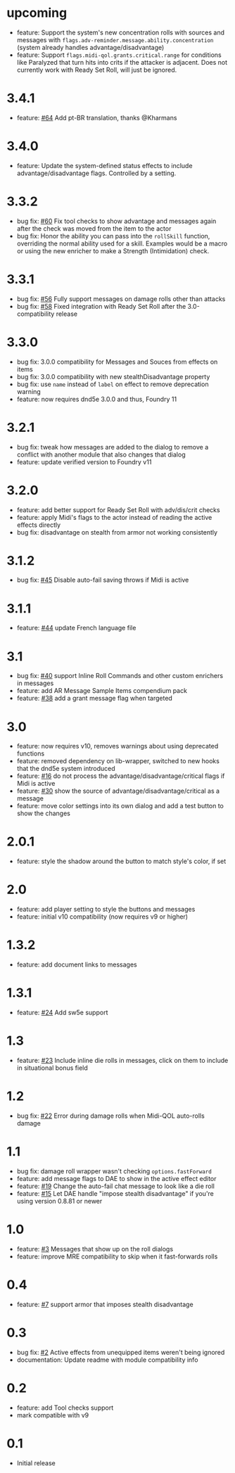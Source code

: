# upcoming

- feature: Support the system's new concentration rolls with sources and messages with `flags.adv-reminder.message.ability.concentration` (system already handles advantage/disadvantage)
- feature: Support `flags.midi-qol.grants.critical.range` for conditions like Paralyzed that turn hits into crits if the attacker is adjacent. Does not currently work with Ready Set Roll, will just be ignored.

# 3.4.1

- feature: [#64](https://github.com/kaelad02/adv-reminder/pull/64) Add pt-BR translation, thanks @Kharmans

# 3.4.0

- feature: Update the system-defined status effects to include advantage/disadvantage flags. Controlled by a setting.

# 3.3.2

- bug fix: [#60](https://github.com/kaelad02/adv-reminder/issues/60) Fix tool checks to show advantage and messages again after the check was moved from the item to the actor
- bug fix: Honor the ability you can pass into the `rollSkill` function, overriding the normal ability used for a skill. Examples would be a macro or using the new enricher to make a Strength (Intimidation) check.

# 3.3.1

- bug fix: [#56](https://github.com/kaelad02/adv-reminder/issues/56) Fully support messages on damage rolls other than attacks
- bug fix: [#58](https://github.com/kaelad02/adv-reminder/issues/58) Fixed integration with Ready Set Roll after the 3.0-compatibility release

# 3.3.0

- bug fix: 3.0.0 compatibility for Messages and Souces from effects on items
- bug fix: 3.0.0 compatibility with new stealthDisadvantage property
- bug fix: use `name` instead of `label` on effect to remove deprecation warning
- feature: now requires dnd5e 3.0.0 and thus, Foundry 11

# 3.2.1

- bug fix: tweak how messages are added to the dialog to remove a conflict with another module that also changes that dialog
- feature: update verified version to Foundry v11

# 3.2.0

- feature: add better support for Ready Set Roll with adv/dis/crit checks
- feature: apply Midi's flags to the actor instead of reading the active effects directly
- bug fix: disadvantage on stealth from armor not working consistently

# 3.1.2

- bug fix: [#45](https://github.com/kaelad02/adv-reminder/issues/45) Disable auto-fail saving throws if Midi is active

# 3.1.1

- feature: [#44](https://github.com/kaelad02/adv-reminder/pull/44) update French language file

# 3.1
- bug fix: [#40](https://github.com/kaelad02/adv-reminder/issues/40) support Inline Roll Commands and other custom enrichers in messages
- feature: add AR Message Sample Items compendium pack
- feature: [#38](https://github.com/kaelad02/adv-reminder/issues/38) add a grant message flag when targeted

# 3.0

- feature: now requires v10, removes warnings about using deprecated functions
- feature: removed dependency on lib-wrapper, switched to new hooks that the dnd5e system introduced
- feature: [#16](https://github.com/kaelad02/adv-reminder/issues/16) do not process the advantage/disadvantage/critical flags if Midi is active
- feature: [#30](https://github.com/kaelad02/adv-reminder/issues/30) show the source of advantage/disadvantage/critical as a message
- feature: move color settings into its own dialog and add a test button to show the changes

# 2.0.1

- feature: style the shadow around the button to match style's color, if set

# 2.0

- feature: add player setting to style the buttons and messages
- feature: initial v10 compatibility (now requires v9 or higher)

# 1.3.2

- feature: add document links to messages

# 1.3.1

- feature: [#24](https://github.com/kaelad02/adv-reminder/pull/24) Add sw5e support

# 1.3

- feature: [#23](https://github.com/kaelad02/adv-reminder/pull/23) Include inline die rolls in messages, click on them to include in situational bonus field

# 1.2

- bug fix: [#22](https://github.com/kaelad02/adv-reminder/issues/22) Error during damage rolls when Midi-QOL auto-rolls damage

# 1.1

- bug fix: damage roll wrapper wasn't checking `options.fastForward`
- feature: add message flags to DAE to show in the active effect editor
- feature: [#19](https://github.com/kaelad02/adv-reminder/pull/19) Change the auto-fail chat message to look like a die roll
- feature: [#15](https://github.com/kaelad02/adv-reminder/pull/15) Let DAE handle "impose stealth disadvantage" if you're using version 0.8.81 or newer

# 1.0

- feature: [#3](https://github.com/kaelad02/adv-reminder/issues/3) Messages that show up on the roll dialogs
- feature: improve MRE compatibility to skip when it fast-forwards rolls

# 0.4

- feature: [#7](https://github.com/kaelad02/adv-reminder/issues/7) support armor that imposes stealth disadvantage

# 0.3

- bug fix: [#2](https://github.com/kaelad02/adv-reminder/issues/2) Active effects from unequipped items weren't being ignored
- documentation: Update readme with module compatibility info

# 0.2

- feature: add Tool checks support
- mark compatible with v9

# 0.1

- Initial release
